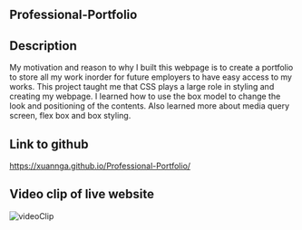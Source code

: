 ## Professional-Portfolio

## Description

My motivation and reason to why I built this webpage is to create a portfolio to store all my work inorder for future employers to have easy access to my works.
This project taught me that CSS plays a large role in styling and creating my webpage. I learned how to use the box model to change the look and positioning of the contents. Also learned more about media query screen, flex box and box styling. 

## Link to github

https://xuannga.github.io/Professional-Portfolio/

## Video clip of live website

![videoClip](/assets/images/Portfolio.gif)
